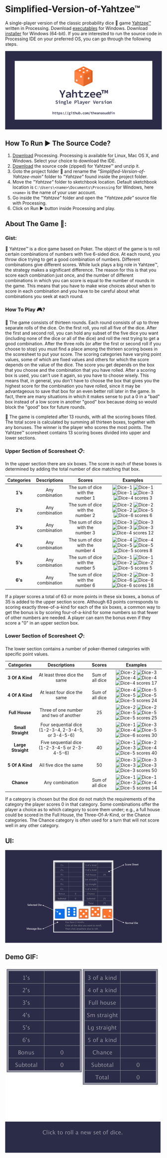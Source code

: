# Simplified-Version-of-Yahtzee™

A single-player version of the classic probability dice 🎲 game [Yahtzee™](https://en.wikipedia.org/wiki/Yahtzee) written in Processing. Download [executables](https://cutt.ly/LQak6SB) for Windows. Download [installer](https://cutt.ly/TQalec7) for Windows (64-bit). If you are interested to run the source code in Processing IDE on your preferred OS, you can go through the following steps.

![cover](https://raw.githubusercontent.com/theanasuddin/Simplified-Version-of-Yahtzee/main/cover.png?token=AK6UQETNJJ4G2TCONGCHKVLBAQQXQ)

## How To Run ▶ The Source Code?

 1. [Download](https://processing.org/download/) Processing.  Processing is available for Linux, Mac OS X, and Windows. Select your choice to download the IDE.
 2. [Download](https://github.com/theanasuddin/Simplified-Version-of-Yahtzee/archive/refs/heads/main.zip) the source code (zipped) for Yahtzee™ and unzip it.
 3. Goto the project folder 📁 and rename the *"Simplified-Version-of-Yahtzee-main"* folder to *"Yahtzee"* found inside the project folder.
 4. Move the *"Yahtzee"* folder to sketchbook location. Default sketchbook location is `C:\Users\<name>\Documents\Processing` for Windows, here `<name>` is the name of your user account.
 5. Go inside the *"Yahtzee"* folder and open the *"Yahtzee.pde"* source file with Processing.
 6. Click on Run ▶ button inside Processing and play.

## About The Game :game_die::

### Gist: 

:pushpin: Yahtzee™ is a dice game based on Poker. The object of the game is to roll certain combinations of numbers with five 6-sided dice. At each round, you throw dice trying to get a good combination of numbers.  Different combinations give different scores. While luck plays a big role in Yahtzee™, the strategy makes a significant difference. The reason for this is that you score each combination just once, and the number of different combinations in which you can score is equal to the number of rounds in the game. This means that you have to make wise choices about when to score in each combination and you have to be careful about what combinations you seek at each round.

### How To Play :video_game:?

:pushpin: The game consists of thirteen rounds. Each round consists of up to three separate rolls of the dice. On the first roll, you roll all five of the dice. After the first and second roll, you can hold any subset of the five dice you want (including none of the dice or all of the dice) and roll the rest trying to get a good combination. After the three rolls (or after the first or second roll if you choose to stop) you must find a place among the thirteen scoring boxes in the scoresheet to put your score. The scoring categories have varying point values, some of which are fixed values and others for which the score depends on the value of the dice. The score you get depends on the box that you choose and the combination that you have rolled. After a scoring box is used, you can't use it again, so you have to choose wisely. This means that, in general, you don't have to choose the box that gives you the highest score for the combination you have rolled, since it may be advantageous to save that box for an even better roll later in the game. In fact, there are many situations in which it makes sense to put a 0 in a "bad" box instead of a low score in another "good" box because doing so would block the "good" box for future rounds. 

:pushpin: The game is completed after 13 rounds, with all the scoring boxes filled. The total score is calculated by summing all thirteen boxes, together with any bonuses. The winner is the player who scores the most points. The Yahtzee™ scoresheet contains 13 scoring boxes divided into upper and lower sections.

### Upper Section of Scoresheet :clipboard::

In the upper section there are six boxes. The score in each of these boxes is determined by adding the total number of dice matching that box.

| Categories | Descriptions | Scores | Examples |
| :--------: | :----------: | :----: | :------: |
**1's** | Any combination | The sum of dice with the number 1 | <img src="https://upload.wikimedia.org/wikipedia/commons/0/09/Dice-1.svg" alt="Dice-1" width="40" height="40" /> <img src="https://upload.wikimedia.org/wikipedia/commons/0/09/Dice-1.svg" alt="Dice-1" width="40" height="40" /> <img src="https://upload.wikimedia.org/wikipedia/commons/0/09/Dice-1.svg" alt="Dice-1" width="40" height="40" /> <img src="https://upload.wikimedia.org/wikipedia/commons/c/ca/Dice-3.svg" alt="Dice-3" width="40" height="40" /> <img src="https://upload.wikimedia.org/wikipedia/commons/1/16/Dice-4.svg" alt="Dice-4" width="40" height="40" /> scores 3
**2's** | Any combination | The sum of dice with the number 2 | <img src="https://upload.wikimedia.org/wikipedia/commons/3/34/Dice-2.svg" alt="Dice-2" width="40" height="40" /> <img src="https://upload.wikimedia.org/wikipedia/commons/3/34/Dice-2.svg" alt="Dice-2" width="40" height="40" /> <img src="https://upload.wikimedia.org/wikipedia/commons/3/34/Dice-2.svg" alt="Dice-2" width="40" height="40" /> <img src="https://upload.wikimedia.org/wikipedia/commons/d/dc/Dice-5.svg" alt="Dice-5" width="40" height="40" /> <img src="https://upload.wikimedia.org/wikipedia/commons/d/d7/Dice-6a.svg" alt="Dice-6" width="40" height="40" /> scores 6
**3's** | Any combination | The sum of dice with the number 3 | <img src="https://upload.wikimedia.org/wikipedia/commons/c/ca/Dice-3.svg" alt="Dice-3" width="40" height="40" /> <img src="https://upload.wikimedia.org/wikipedia/commons/c/ca/Dice-3.svg" alt="Dice-3" width="40" height="40" /> <img src="https://upload.wikimedia.org/wikipedia/commons/c/ca/Dice-3.svg" alt="Dice-3" width="40" height="40" /> <img src="https://upload.wikimedia.org/wikipedia/commons/c/ca/Dice-3.svg" alt="Dice-3" width="40" height="40" /> <img src="https://upload.wikimedia.org/wikipedia/commons/1/16/Dice-4.svg" alt="Dice-4" width="40" height="40" /> scores 12
**4's** | Any combination | The sum of dice with the number 4 | <img src="https://upload.wikimedia.org/wikipedia/commons/1/16/Dice-4.svg" alt="Dice-4" width="40" height="40" /> <img src="https://upload.wikimedia.org/wikipedia/commons/1/16/Dice-4.svg" alt="Dice-4" width="40" height="40" /> <img src="https://upload.wikimedia.org/wikipedia/commons/d/dc/Dice-5.svg" alt="Dice-5" width="40" height="40" /> <img src="https://upload.wikimedia.org/wikipedia/commons/d/dc/Dice-5.svg" alt="Dice-5" width="40" height="40" /> <img src="https://upload.wikimedia.org/wikipedia/commons/d/dc/Dice-5.svg" alt="Dice-5" width="40" height="40" /> scores 8
**5's** | Any combination | The sum of dice with the number 5 | <img src="https://upload.wikimedia.org/wikipedia/commons/0/09/Dice-1.svg" alt="Dice-1" width="40" height="40" /> <img src="https://upload.wikimedia.org/wikipedia/commons/0/09/Dice-1.svg" alt="Dice-1" width="40" height="40" /> <img src="https://upload.wikimedia.org/wikipedia/commons/3/34/Dice-2.svg" alt="Dice-2" width="40" height="40" /> <img src="https://upload.wikimedia.org/wikipedia/commons/3/34/Dice-2.svg" alt="Dice-2" width="40" height="40" /> <img src="https://upload.wikimedia.org/wikipedia/commons/d/dc/Dice-5.svg" alt="Dice-5" width="40" height="40" /> scores 5
**6's** | Any combination | The sum of dice with the number 6 | <img src="https://upload.wikimedia.org/wikipedia/commons/3/34/Dice-2.svg" alt="Dice-2" width="40" height="40" /> <img src="https://upload.wikimedia.org/wikipedia/commons/c/ca/Dice-3.svg" alt="Dice-3" width="40" height="40" /> <img src="https://upload.wikimedia.org/wikipedia/commons/d/d7/Dice-6a.svg" alt="Dice-6" width="40" height="40" /> <img src="https://upload.wikimedia.org/wikipedia/commons/d/d7/Dice-6a.svg" alt="Dice-6" width="40" height="40" /> <img src="https://upload.wikimedia.org/wikipedia/commons/d/d7/Dice-6a.svg" alt="Dice-6" width="40" height="40" /> scores 18

If a player scores a total of 63 or more points in these six boxes, a bonus of 35 is added to the upper section score. Although 63 points corresponds to scoring exactly three-of-a-kind for each of the six boxes, a common way to get the bonus is by scoring four-of-a-kind for some numbers so that fewer of other numbers are needed. A player can earn the bonus even if they score a "0" in an upper section box.

### Lower Section of Scoresheet :clipboard::

The lower section contains a number of poker-themed categories with specific point values.

| Categories | Descriptions | Scores | Examples |
| :--------: | :----------: | :----: | :------: |
**3 Of A Kind** | At least three dice the same | Sum of all dice | <img src="https://upload.wikimedia.org/wikipedia/commons/3/34/Dice-2.svg" alt="Dice-2" width="40" height="40" /> <img src="https://upload.wikimedia.org/wikipedia/commons/c/ca/Dice-3.svg" alt="Dice-3" width="40" height="40" /> <img src="https://upload.wikimedia.org/wikipedia/commons/1/16/Dice-4.svg" alt="Dice-4" width="40" height="40" /> <img src="https://upload.wikimedia.org/wikipedia/commons/1/16/Dice-4.svg" alt="Dice-4" width="40" height="40" /> <img src="https://upload.wikimedia.org/wikipedia/commons/1/16/Dice-4.svg" alt="Dice-4" width="40" height="40" /> scores 17
**4 Of A Kind** | At least four dice the same | Sum of all dice | <img src="https://upload.wikimedia.org/wikipedia/commons/1/16/Dice-4.svg" alt="Dice-4" width="40" height="40" /> <img src="https://upload.wikimedia.org/wikipedia/commons/d/dc/Dice-5.svg" alt="Dice-5" width="40" height="40" /> <img src="https://upload.wikimedia.org/wikipedia/commons/d/dc/Dice-5.svg" alt="Dice-5" width="40" height="40" /> <img src="https://upload.wikimedia.org/wikipedia/commons/d/dc/Dice-5.svg" alt="Dice-5" width="40" height="40" /> <img src="https://upload.wikimedia.org/wikipedia/commons/d/dc/Dice-5.svg" alt="Dice-5" width="40" height="40" /> scores 24
**Full House** | Three of one number and two of another | 25 | <img src="https://upload.wikimedia.org/wikipedia/commons/3/34/Dice-2.svg" alt="Dice-2" width="40" height="40" /> <img src="https://upload.wikimedia.org/wikipedia/commons/3/34/Dice-2.svg" alt="Dice-2" width="40" height="40" /> <img src="https://upload.wikimedia.org/wikipedia/commons/d/dc/Dice-5.svg" alt="Dice-5" width="40" height="40" /> <img src="https://upload.wikimedia.org/wikipedia/commons/d/dc/Dice-5.svg" alt="Dice-5" width="40" height="40" /> <img src="https://upload.wikimedia.org/wikipedia/commons/d/dc/Dice-5.svg" alt="Dice-5" width="40" height="40" /> scores 25
**Small Straight** | Four sequential dice (1-2-3-4, 2-3-4-5, or 3-4-5-6) | 30 | <img src="https://upload.wikimedia.org/wikipedia/commons/0/09/Dice-1.svg" alt="Dice-1" width="40" height="40" /> <img src="https://upload.wikimedia.org/wikipedia/commons/c/ca/Dice-3.svg" alt="Dice-3" width="40" height="40" /> <img src="https://upload.wikimedia.org/wikipedia/commons/1/16/Dice-4.svg" alt="Dice-4" width="40" height="40" /> <img src="https://upload.wikimedia.org/wikipedia/commons/d/dc/Dice-5.svg" alt="Dice-5" width="40" height="40" /> <img src="https://upload.wikimedia.org/wikipedia/commons/d/d7/Dice-6a.svg" alt="Dice-6" width="40" height="40" /> scores 30
**Large Straight** | Five sequential dice (1-2-3-4-5 or 2-3-4-5-6) | 40 | <img src="https://upload.wikimedia.org/wikipedia/commons/0/09/Dice-1.svg" alt="Dice-1" width="40" height="40" /> <img src="https://upload.wikimedia.org/wikipedia/commons/3/34/Dice-2.svg" alt="Dice-2" width="40" height="40" /> <img src="https://upload.wikimedia.org/wikipedia/commons/c/ca/Dice-3.svg" alt="Dice-3" width="40" height="40" /> <img src="https://upload.wikimedia.org/wikipedia/commons/1/16/Dice-4.svg" alt="Dice-4" width="40" height="40" /> <img src="https://upload.wikimedia.org/wikipedia/commons/d/dc/Dice-5.svg" alt="Dice-5" width="40" height="40" /> scores 40
**5 Of A Kind** | All five dice the same | 50 | <img src="https://upload.wikimedia.org/wikipedia/commons/c/ca/Dice-3.svg" alt="Dice-3" width="40" height="40" /> <img src="https://upload.wikimedia.org/wikipedia/commons/c/ca/Dice-3.svg" alt="Dice-3" width="40" height="40" /> <img src="https://upload.wikimedia.org/wikipedia/commons/c/ca/Dice-3.svg" alt="Dice-3" width="40" height="40" /> <img src="https://upload.wikimedia.org/wikipedia/commons/c/ca/Dice-3.svg" alt="Dice-3" width="40" height="40" /> <img src="https://upload.wikimedia.org/wikipedia/commons/c/ca/Dice-3.svg" alt="Dice-3" width="40" height="40" /> scores 50
**Chance** | Any combination | Sum of all dice | <img src="https://upload.wikimedia.org/wikipedia/commons/0/09/Dice-1.svg" alt="Dice-1" width="40" height="40" /> <img src="https://upload.wikimedia.org/wikipedia/commons/0/09/Dice-1.svg" alt="Dice-1" width="40" height="40" /> <img src="https://upload.wikimedia.org/wikipedia/commons/c/ca/Dice-3.svg" alt="Dice-3" width="40" height="40" /> <img src="https://upload.wikimedia.org/wikipedia/commons/1/16/Dice-4.svg" alt="Dice-4" width="40" height="40" /> <img src="https://upload.wikimedia.org/wikipedia/commons/d/dc/Dice-5.svg" alt="Dice-5" width="40" height="40" /> scores 14

If a category is chosen but the dice do not match the requirements of the category the player scores 0 in that category. Some combinations offer the player a choice as to which category to score them under; e.g., a full house could be scored in the Full House, the Three-Of-A-Kind, or the Chance categories. The Chance category is often used for a turn that will not score well in any other category.

## UI:

![user interface](https://raw.githubusercontent.com/theanasuddin/Simplified-Version-of-Yahtzee/main/main_ui.png?token=AK6UQEU5EMYL4OFS2KXK6GLBAQQY6)

## Demo GIF:

![demo](https://raw.githubusercontent.com/theanasuddin/Simplified-Version-of-Yahtzee/main/demo.gif?token=AK6UQES3ONDRHZRU5AWSCQ3BAQQ32)
